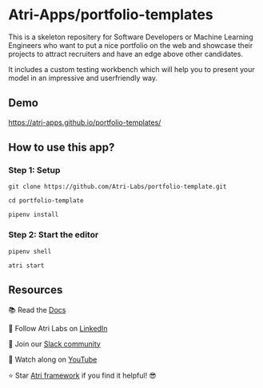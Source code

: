 # Atri-Apps/portfolio-templates

This is a skeleton repositery for Software Developers or Machine Learning Engineers who want to put a nice portfolio on the web and showcase their projects to attract recruiters and have an edge above other candidates. 

It includes a custom testing workbench which will help you to present your model in an impressive and userfriendly way. 

## Demo
https://atri-apps.github.io/portfolio-templates/

## How to use this app?

### Step 1: Setup

```shell
git clone https://github.com/Atri-Labs/portfolio-template.git

cd portfolio-template

pipenv install
```

### Step 2: Start the editor

```shell
pipenv shell

atri start
```

## Resources
📚 Read the [Docs](https://docs.atrilabs.com/)

🧭 Follow Atri Labs on [LinkedIn](https://www.linkedin.com/company/atri-labs)

💬 Join our [Slack community](https://join.slack.com/t/atricommunity/shared_invite/zt-1e756m1at-bZBxngvw7KWWO0riI4pc0w)

🎥 Watch along on [YouTube](https://www.youtube.com/channel/UC1uR2Q5x_8olWS_Y4PdK1Bw)

⭐️ Star [Atri framework](https://github.com/Atri-Labs/atrilabs-engine) if you find it helpful! 😎